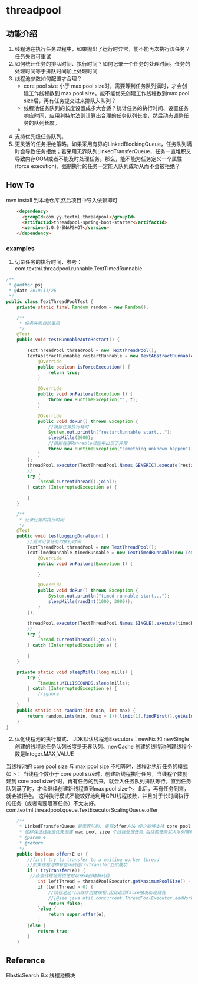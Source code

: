 # threadpool

## 功能介绍

1. 线程池在执行任务过程中，如果抛出了运行时异常，能不能再次执行该任务？
任务失败可重试
2. 如何统计任务的排队时间、执行时间？如何记录一个任务的处理时间。任务的处理时间等于排队时间加上处理时间
3. 线程池参数如何配置才合理？
    - core pool size 小于 max pool size时，需要等到任务队列满时，才会创建工作线程数到 max pool size。能不能优先创建工作线程数到max pool size后，再有任务提交过来排队入队列？
    - 线程池任务队列的长度设置成多大合适？统计任务的执行时间、设置任务响应时间，应用利特尔法则计算出合理的任务队列长度，然后动态调整任务的队列长度。
    - 
4. 支持优先级任务队列。
5. 更灵活的任务拒绝策略。如果采用有界的LinkedBlockingQueue，任务队列满时会导致任务拒绝；若采用无界队列LinkedTransferQueue，任务一直堆积又导致内存OOM或者不能及时处理任务。那么，能不能为任务定义一个属性(force execution)，强制执行的任务一定能入队列成功从而不会被拒绝？


## How To
mvn install 到本地仓库,然后项目中导入依赖即可
```html
    <dependency>
      <groupId>com.yy.textml.threadpool</groupId>
      <artifactId>threadpool-spring-boot-starter</artifactId>
      <version>1.0.0-SNAPSHOT</version>
    </dependency>
```

### examples
1. 记录任务的执行时间，参考：com.textml.threadpool.runnable.TextTimedRunnable
```java
/**
 * @author psj
 * @date 2019/11/26
 */
public class TextThreadPoolTest {
    private static final Random random = new Random();

    /**
     * 任务失败自动重启
     */
    @Test
    public void testRunnableAutoRestart() {

        TextThreadPool threadPool = new TextThreadPool();
        TextAbstractRunnable restartRunnable = new TextAbstractRunnable() {
            @Override
            public boolean isForceExecution() {
                return true;
            }

            @Override
            public void onFailure(Exception t) {
                throw new RuntimeException("", t);
            }

            @Override
            public void doRun() throws Exception {
                //模拟任务执行耗时
                System.out.println("restartRunnable start...");
                sleepMills(2000);
                //模拟程序Runnable过程中出现了异常
                throw new RuntimeException("something unknown happen");
            }
        };
        threadPool.executor(TextThreadPool.Names.GENERIC).execute(restartRunnable);
        //
        try {
            Thread.currentThread().join();
        } catch (InterruptedException e) {

        }
    }

    /**
     * 记录任务的执行时间
     */
    @Test
    public void testLoggingDuration() {
        //测试记录任务的执行时间
        TextThreadPool threadPool = new TextThreadPool();
        TextTimedRunnable timedRunnable = new TextTimedRunnable(new TextAbstractRunnable() {
            @Override
            public void onFailure(Exception t) {

            }

            @Override
            public void doRun() throws Exception {
                System.out.println("timed runnable start...");
                sleepMills(randInt(1000, 3000));
            }
        });

        threadPool.executor(TextThreadPool.Names.SINGLE).execute(timedRunnable);
        //
        try {
            Thread.currentThread().join();
        } catch (InterruptedException e) {

        }
    }

    private static void sleepMills(long mills) {
        try {
            TimeUnit.MILLISECONDS.sleep(mills);
        } catch (InterruptedException e) {
            //ignore
        }
    }
    public static int randInt(int min, int max) {
        return random.ints(min, (max + 1)).limit(1).findFirst().getAsInt();
    }
}
```

2. 优化线程池的执行模式、
JDK默认线程池Executors：newFix 和 newSingle 创建的线程池任务队列长度是无界队列。newCache 创建的线程池创建线程个数是Integer.MAX_VALUE

当线程池的 core pool size 与 max pool size 不相等时，线程池执行任务的模式如下：
当线程个数小于 core pool size时，创建新线程执行任务，当线程个数创建到 core pool size个时，再有任务的到来，就会入任务队列排队等待。直到任务队列满了时，才会继续创建新线程直到max pool size个。此后，再有任务到来，就会被拒绝。
这种执行模式不能较好地利用CPU线程核数，并且对于长时间执行的任务（或者需要阻塞任务）不太友好。
com.textml.threadpool.queue.TextExecutorScalingQueue.offer
```java
    /**
     * LinkedTransferQueue 是无界队列, 重写offer方法 使之能够支持 core pool size 和 max pool size
     * 这样保证线程池优先创建 max pool size 个线程处理任务,后续的任务就入队列等待
     * @param e
     * @return
     */
    public boolean offer(E e) {
        //first try to transfer to a waiting worker thread
        //如果线程池中有空闲线程tryTransfer立即成功
        if (!tryTransfer(e)) {
         //检查线程池是否还可以继续创建新线程
            int leftThread = threadPoolExecutor.getMaximumPoolSize() - threadPoolExecutor.getCorePoolSize();
            if (leftThread > 0) {
                //线程池还可以继续创建线程,因此返回false触发新建线程
                //{@see java.util.concurrent.ThreadPoolExecutor.addWorker}
                return false;
            }else {
                return super.offer(e);
            }
        }else {
            return true;
        }
    }
```




## Reference
ElasticSearch 6.x 线程池模块
